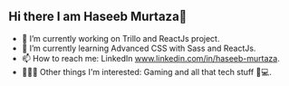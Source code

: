 ## Hi there I am Haseeb Murtaza👋

- 🔭 I’m currently working on Trillo and ReactJs project.
- 🌱 I’m currently learning Advanced CSS with Sass and ReactJs.
- 📫 How to reach me: LinkedIn www.linkedin.com/in/haseeb-murtaza.
- 🧑🏻‍💻 Other things I'm interested: Gaming and all that tech stuff 📱💻.


